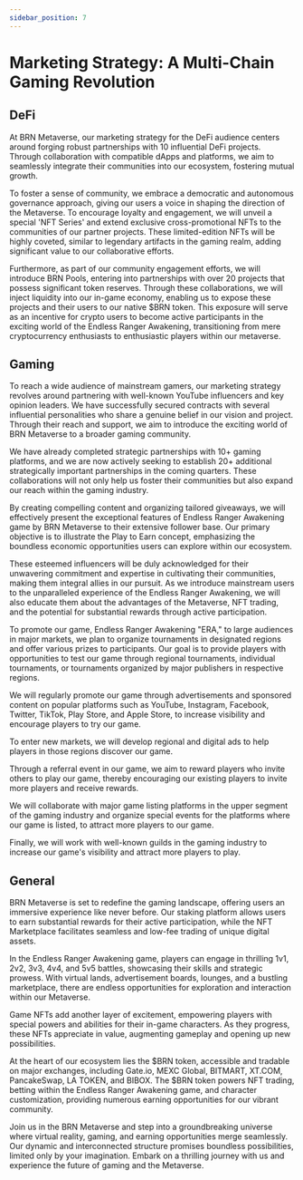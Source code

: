 ```yaml
---
sidebar_position: 7
---
```


# Marketing Strategy: A Multi-Chain Gaming Revolution

## DeFi

At BRN Metaverse, our marketing strategy for the DeFi audience centers around forging robust partnerships with 10 influential DeFi projects. Through collaboration with compatible dApps and platforms, we aim to seamlessly integrate their communities into our ecosystem, fostering mutual growth.

To foster a sense of community, we embrace a democratic and autonomous governance approach, giving our users a voice in shaping the direction of the Metaverse. To encourage loyalty and engagement, we will unveil a special 'NFT Series' and extend exclusive cross-promotional NFTs to the communities of our partner projects. These limited-edition NFTs will be highly coveted, similar to legendary artifacts in the gaming realm, adding significant value to our collaborative efforts.

Furthermore, as part of our community engagement efforts, we will introduce BRN Pools, entering into partnerships with over 20 projects that possess significant token reserves. Through these collaborations, we will inject liquidity into our in-game economy, enabling us to expose these projects and their users to our native $BRN token. This exposure will serve as an incentive for crypto users to become active participants in the exciting world of the Endless Ranger Awakening, transitioning from mere cryptocurrency enthusiasts to enthusiastic players within our metaverse.


## Gaming

To reach a wide audience of mainstream gamers, our marketing strategy revolves around partnering with well-known YouTube influencers and key opinion leaders. We have successfully secured contracts with several influential personalities who share a genuine belief in our vision and project. Through their reach and support, we aim to introduce the exciting world of BRN Metaverse to a broader gaming community.

We have already completed strategic partnerships with 10+ gaming platforms, and we are now actively seeking to establish 20+ additional strategically important partnerships in the coming quarters. These collaborations will not only help us foster their communities but also expand our reach within the gaming industry.

By creating compelling content and organizing tailored giveaways, we will effectively present the exceptional features of Endless Ranger Awakening game by BRN Metaverse to their extensive follower base. Our primary objective is to illustrate the Play to Earn concept, emphasizing the boundless economic opportunities users can explore within our ecosystem.

These esteemed influencers will be duly acknowledged for their unwavering commitment and expertise in cultivating their communities, making them integral allies in our pursuit. As we introduce mainstream users to the unparalleled experience of the Endless Ranger Awakening, we will also educate them about the advantages of the Metaverse, NFT trading, and the potential for substantial rewards through active participation.

To promote our game, Endless Ranger Awakening "ERA," to large audiences in major markets, we plan to organize tournaments in designated regions and offer various prizes to participants. Our goal is to provide players with opportunities to test our game through regional tournaments, individual tournaments, or tournaments organized by major publishers in respective regions.

We will regularly promote our game through advertisements and sponsored content on popular platforms such as YouTube, Instagram, Facebook, Twitter, TikTok, Play Store, and Apple Store, to increase visibility and encourage players to try our game.

To enter new markets, we will develop regional and digital ads to help players in those regions discover our game.

Through a referral event in our game, we aim to reward players who invite others to play our game, thereby encouraging our existing players to invite more players and receive rewards.

We will collaborate with major game listing platforms in the upper segment of the gaming industry and organize special events for the platforms where our game is listed, to attract more players to our game.

Finally, we will work with well-known guilds in the gaming industry to increase our game's visibility and attract more players to play.

## General

BRN Metaverse is set to redefine the gaming landscape, offering users an immersive experience like never before. Our staking platform allows users to earn substantial rewards for their active participation, while the NFT Marketplace facilitates seamless and low-fee trading of unique digital assets.

In the Endless Ranger Awakening game, players can engage in thrilling 1v1, 2v2, 3v3, 4v4, and 5v5 battles, showcasing their skills and strategic prowess. With virtual lands, advertisement boards, lounges, and a bustling marketplace, there are endless opportunities for exploration and interaction within our Metaverse.

Game NFTs add another layer of excitement, empowering players with special powers and abilities for their in-game characters. As they progress, these NFTs appreciate in value, augmenting gameplay and opening up new possibilities.

At the heart of our ecosystem lies the $BRN token, accessible and tradable on major exchanges, including Gate.io, MEXC Global, BITMART, XT.COM, PancakeSwap, LA TOKEN, and BIBOX. The $BRN token powers NFT trading, betting within the Endless Ranger Awakening game, and character customization, providing numerous earning opportunities for our vibrant community.

Join us in the BRN Metaverse and step into a groundbreaking universe where virtual reality, gaming, and earning opportunities merge seamlessly. Our dynamic and interconnected structure promises boundless possibilities, limited only by your imagination. Embark on a thrilling journey with us and experience the future of gaming and the Metaverse.
